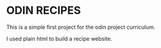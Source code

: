 # ODIN RECIPES

This is a simple first project for the odin project curriculum.

I used plain html to build a recipe website.
